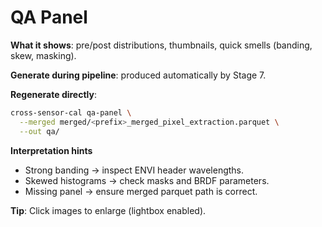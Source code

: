 # QA Panel

**What it shows**: pre/post distributions, thumbnails, quick smells (banding, skew, masking).

**Generate during pipeline**: produced automatically by Stage 7.

**Regenerate directly**:
```bash
cross-sensor-cal qa-panel \
  --merged merged/<prefix>_merged_pixel_extraction.parquet \
  --out qa/
```

**Interpretation hints**
- Strong banding → inspect ENVI header wavelengths.
- Skewed histograms → check masks and BRDF parameters.
- Missing panel → ensure merged parquet path is correct.

**Tip**: Click images to enlarge (lightbox enabled).
